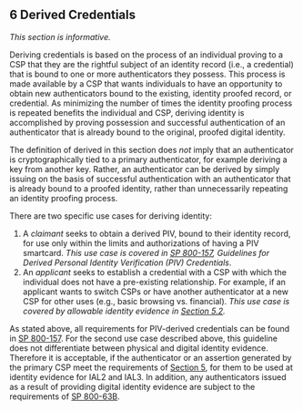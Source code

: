 <a name="sec6"></a>

<div class="breaker"></div>

## <a name="derived-authN"></a> 6 Derived Credentials

_This section is informative._

Deriving credentials is based on the process of an individual proving to a CSP that they are the rightful subject of an identity record (i.e., a credential) that is bound to one or more authenticators they possess. This process is made available by a CSP that wants individuals to have an opportunity to obtain new authenticators bound to the existing, identity proofed record, or credential. As minimizing the number of times the identity proofing process is repeated benefits the individual and CSP, deriving identity is accomplished by proving possession and successful authentication of an authenticator that is already bound to the original, proofed digital identity.

The definition of derived in this section does *not* imply that an authenticator is cryptographically tied to a primary authenticator, for example deriving a key from another key. Rather, an authenticator can be derived by simply issuing on the basis of successful authentication with an authenticator that is already bound to a proofed identity, rather than unnecessarily repeating an identity proofing process.

There are two specific use cases for deriving identity:

1. A _claimant_ seeks to obtain a derived PIV, bound to their identity record, for use only within the limits and authorizations of having a PIV smartcard. *This use case is covered in [SP 800-157](#SP800-157), Guidelines for Derived Personal Identity Verification (PIV) Credentials*.
2. An _applicant_ seeks to establish a credential with a CSP with which the individual does not have a pre-existing relationship. For example, if an applicant wants to switch CSPs or have another authenticator at a new CSP for other uses (e.g., basic browsing vs. financial). *This use case is covered by allowable identity evidence in [Section 5.2](#validate).*

As stated above, all requirements for PIV-derived credentials can be found in [SP 800-157](#SP800-157).  For the second use case described above, this guideline does not differentiate between physical and digital identity evidence. Therefore it is acceptable, if the authenticator or an assertion generated by the primary CSP meet the requirements of [Section 5](#sec5), for them to be used at identity evidence for IAL2 and IAL3. In addition, any authenticators issued as a result of providing digital identity evidence are subject to the requirements of [SP 800-63B](sp800-63b.html).
